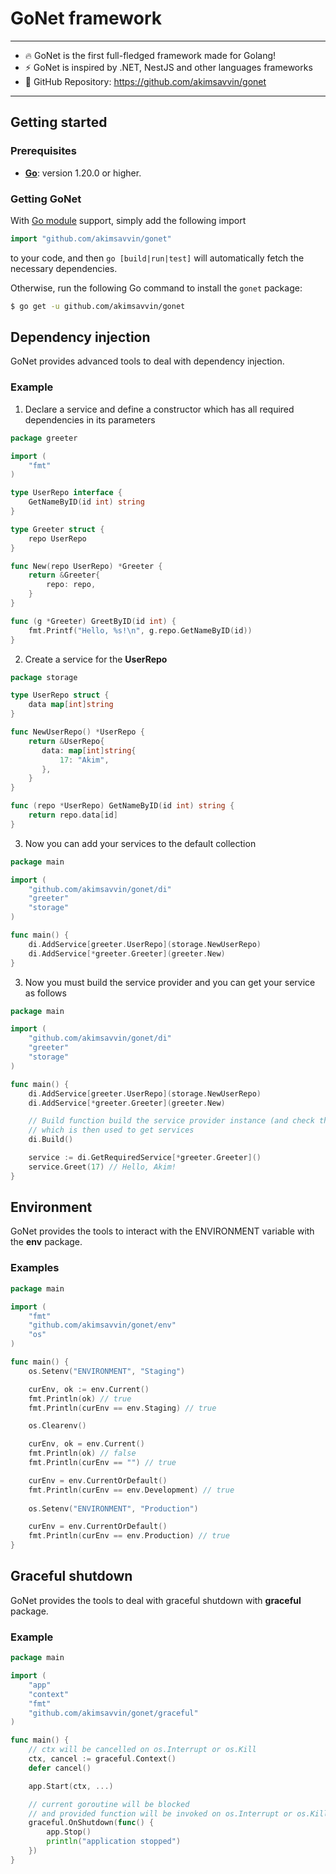 # GoNet framework

___

- 🔥 GoNet is the first full-fledged framework made for Golang!
- ⚡️ GoNet is inspired by .NET, NestJS and other languages frameworks
- 🤖 GitHub Repository: https://github.com/akimsavvin/gonet

___

## Getting started

### Prerequisites

- **[Go](https://go.dev/)**: version 1.20.0 or higher.

### Getting GoNet

With [Go module](https://github.com/golang/go/wiki/Modules) support, simply add the following import

```go
import "github.com/akimsavvin/gonet"
```

to your code, and then `go [build|run|test]` will automatically fetch the necessary dependencies.

Otherwise, run the following Go command to install the `gonet` package:

```sh
$ go get -u github.com/akimsavvin/gonet
```

## Dependency injection

GoNet provides advanced tools to deal with dependency injection.

### Example

1. Declare a service and define a constructor which has all required dependencies in its parameters

```go
package greeter

import (
	"fmt"
)

type UserRepo interface {
	GetNameByID(id int) string
}

type Greeter struct {
	repo UserRepo
}

func New(repo UserRepo) *Greeter {
	return &Greeter{
		repo: repo,
	}
}

func (g *Greeter) GreetByID(id int) {
	fmt.Printf("Hello, %s!\n", g.repo.GetNameByID(id))
}
```

2. Create a service for the **UserRepo**

```go
package storage

type UserRepo struct {
	data map[int]string
}

func NewUserRepo() *UserRepo {
	return &UserRepo{
       data: map[int]string{
		   17: "Akim",
       },
    }
}

func (repo *UserRepo) GetNameByID(id int) string {
	return repo.data[id]
}
```

3. Now you can add your services to the default collection

```go
package main

import (
	"github.com/akimsavvin/gonet/di"
	"greeter"
	"storage"
)

func main() {
	di.AddService[greeter.UserRepo](storage.NewUserRepo)
	di.AddService[*greeter.Greeter](greeter.New)
}
```

3. Now you must build the service provider and you can get your service as follows

```go
package main

import (
	"github.com/akimsavvin/gonet/di"
	"greeter"
	"storage"
)

func main() {
	di.AddService[greeter.UserRepo](storage.NewUserRepo)
	di.AddService[*greeter.Greeter](greeter.New)

	// Build function build the service provider instance (and check the services dependencies if the future),  
	// which is then used to get services
	di.Build()

	service := di.GetRequiredService[*greeter.Greeter]()
	service.Greet(17) // Hello, Akim!
}
```

## Environment

GoNet provides the tools to interact with the ENVIRONMENT variable with the **env** package.

### Examples

```go
package main

import (
	"fmt"
	"github.com/akimsavvin/gonet/env"
	"os"
)

func main() {
	os.Setenv("ENVIRONMENT", "Staging")

	curEnv, ok := env.Current()
	fmt.Println(ok) // true
	fmt.Println(curEnv == env.Staging) // true

	os.Clearenv()

	curEnv, ok = env.Current()
	fmt.Println(ok) // false
	fmt.Println(curEnv == "") // true

	curEnv = env.CurrentOrDefault()
	fmt.Println(curEnv == env.Development) // true
	
	os.Setenv("ENVIRONMENT", "Production")

	curEnv = env.CurrentOrDefault()
	fmt.Println(curEnv == env.Production) // true
}
```

## Graceful shutdown

GoNet provides the tools to deal with graceful shutdown with **graceful** package.

### Example

```go
package main

import (
	"app"
	"context"
	"fmt"
	"github.com/akimsavvin/gonet/graceful"
)

func main() {
	// ctx will be cancelled on os.Interrupt or os.Kill
	ctx, cancel := graceful.Context()
	defer cancel()

	app.Start(ctx, ...)

	// current goroutine will be blocked
	// and provided function will be invoked on os.Interrupt or os.Kill
	graceful.OnShutdown(func() {
		app.Stop()
		println("application stopped")
	})
}
```